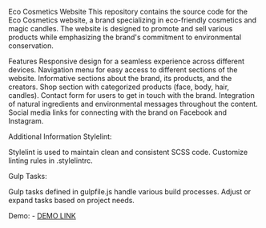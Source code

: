 Eco Cosmetics Website
This repository contains the source code for the Eco Cosmetics website, a brand specializing in eco-friendly cosmetics and magic candles. The website is designed to promote and sell various products while emphasizing the brand's commitment to environmental conservation.

Features
Responsive design for a seamless experience across different devices.
Navigation menu for easy access to different sections of the website.
Informative sections about the brand, its products, and the creators.
Shop section with categorized products (face, body, hair, candles).
Contact form for users to get in touch with the brand.
Integration of natural ingredients and environmental messages throughout the content.
Social media links for connecting with the brand on Facebook and Instagram.

Additional Information
Stylelint:

Stylelint is used to maintain clean and consistent SCSS code. Customize linting rules in .stylelintrc.

Gulp Tasks:

Gulp tasks defined in gulpfile.js handle various build processes. Adjust or expand tasks based on project needs.

Demo:
    - [DEMO LINK](https://Liubomyr19.github.io/eco_cosmetic/)

